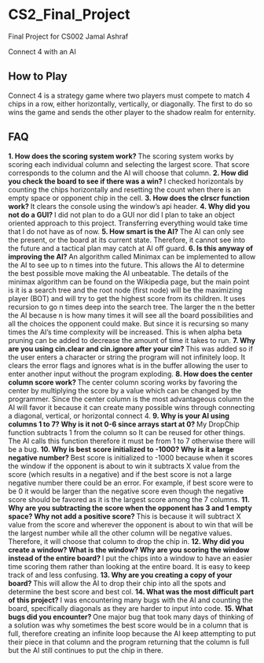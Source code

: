 # CS2_Final_Project
Final Project for CS002 Jamal Ashraf

Connect 4 with an AI

<h2>  
  How to Play
</h2>

Connect 4 is a strategy game where two players must compete to match 4 chips in a row, either horizontally, vertically, or      diagonally.
The first to do so wins the game and sends the other player to the shadow realm for enternity. 

<h2>  
  FAQ
</h2>

<b> 1.	How does the scoring system work? </b>
The scoring system works by scoring each individual column and selecting the largest score. That score corresponds to the column and the AI will choose that column. 
<b> 2.	How did you check the board to see if there was a win? </b>
I checked horizontals by counting the chips horizontally and resetting the count when there is an empty space or opponent chip in the cell.
<b> 3.	How does the clrscr function work? </b>
It clears the console using the window’s api header.
<b> 4.	Why did you not do a GUI? </b>
I did not plan to do a GUI nor did I plan to take an object oriented approach to this project. Transferring everything would take time that I do not have as of now. 
<b> 5.	How smart is the AI? </b>
The AI can only see the present, or the board at its current state. Therefore, it cannot see into the future and a tactical plan may catch at AI off guard.
<b> 6.	Is this anyway of improving the AI? </b>
An algorithm called Minimax can be implemented to allow the AI to see up to n times into the future. This allows the AI to determine the best possible move making the AI unbeatable. The details of the minimax algorithm can be found on the Wikipedia page, but the main point is it is a search tree and the root node (first node) will be the maximizing player (BOT) and will try to get the highest score from its children. It uses recursion to go n times deep into the search tree. The larger the n the better the AI because n is how many times it will see all the board possibilities and all the choices the opponent could make. But since it is recursing so many times the AI’s time complexity will be increased. This is when alpha beta pruning can be added to decrease the amount of time it takes to run. 
<b> 7.	Why are you using cin.clear and cin.ignore after your cin? </b>
This was added so if the user enters a character or string the program will not infinitely loop. It clears the error flags and ignores what is in the buffer allowing the user to enter another input without the program exploding. 
<b> 8.	How does the center column score work? </b>
The center column scoring works by favoring the center by multiplying the score by a value which can be changed by the programmer. Since the center column is the most advantageous column the AI will favor it because it can create many possible wins through connecting a diagonal, vertical, or horizontal connect 4. 
<b> 9.	Why is your AI using columns 1 to 7? Why is it not 0-6 since arrays start at 0? </b>
My DropChip function subtracts 1 from the column so It can be reused for other things. The AI calls this function therefore it must be from 1 to 7 otherwise there will be a bug. 
<b> 10.	Why is best score initialized to -1000? Why is it a large negative number? </b>
Best score is initialized to -1000 because when it scores the window if the opponent is about to win it subtracts X value from the score (which results in a negative) and if the best score is not a large negative number there could be an error. For example, if best score were to be 0 it would be larger than the negative score even though the negative score should be favored as it is the largest score among the 7 columns. 
<b> 11.	Why are you subtracting the score when the opponent has 3 and 1 empty space? Why not add a positive score? </b>
This is because it will subtract X value from the score and wherever the opponent is about to win that will be the largest number while all the other column will be negative values. Therefore, it will choose that column to drop the chip in. 
<b> 12.	Why did you create a window? What is the window? Why are you scoring the window instead of the entire board? </b>
I put the chips into a window to have an easier time scoring them rather than looking at the entire board. It is easy to keep track of and less confusing. 
<b> 13.	Why are you creating a copy of your board? </b>
This will allow the AI to drop their chip into all the spots and determine the best score and best col. 
<b> 14.	What was the most difficult part of this project? </b>
I was encountering many bugs with the AI and counting the board, specifically diagonals as they are harder to input into code. 
<b> 15.	What bugs did you encounter? </b>
One major bug that took many days of thinking of a solution was why sometimes the best score would be in a column that is full, therefore creating an infinite loop because the AI keep attempting to put their piece in that column and the program returning that the column is full but the AI still continues to put the chip in there. 

